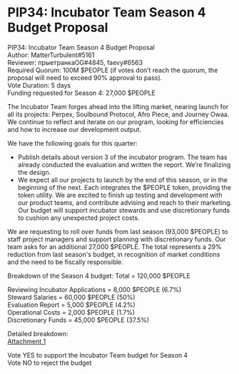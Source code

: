 # PIP34: Incubator Team Season 4 Budget Proposal

PIP34: Incubator Team Season 4 Budget Proposal  
Author: MatterTurbulent#5161  
Reviewer: прыетранкаOG#4845, faevy#6563  
Required Quorum: 100M $PEOPLE (if votes don’t reach the quorum, the proposal will need to exceed 90% approval to pass).  
Vote Duration: 5 days  
Funding requested for Season 4: 27,000 $PEOPLE

The Incubator Team forges ahead into the lifting market, nearing launch for all its projects: Perpex, Soulbound Protocol, Afro Piece, and Journey Owaa. We continue to reflect and iterate on our program, looking for efficiencies and how to increase our development output.

We have the following goals for this quarter:

- Publish details about version 3 of the incubator program. The team has already conducted the evaluation and written the report. We’re finalizing the design.
- We expect all our projects to launch by the end of this season, or in the beginning of the next. Each integrates the $PEOPLE token, providing the token utility. We are excited to finish up testing and development with our product teams, and contribute advising and reach to their marketing. Our budget will support incubator stewards and use discretionary funds to cushion any unexpected project costs.

We are requesting to roll over funds from last season (93,000 $PEOPLE) to staff project managers and support planning with discretionary funds. Our team asks for an additional 27,000 $PEOPLE. The total represents a 29% reduction from last season's budget, in recognition of market conditions and the need to be fiscally responsible.

Breakdown of the Season 4 budget:
Total = 120,000 $PEOPLE

Reviewing Incubator Applications = 8,000 $PEOPLE (6.7%)  
Steward Salaries = 60,000 $PEOPLE (50%)  
Evaluation Report = 5,000 $PEOPLE (4.2%)  
Operational Costs = 2,000 $PEOPLE (1.7%)  
Discretionary Funds = 45,000 $PEOPLE (37.5%)

Detailed breakdown:  
[Attachment 1](./PIP34-attachment1.pdf)

Vote YES to support the Incubator Team budget for Season 4  
Vote NO to reject the budget
